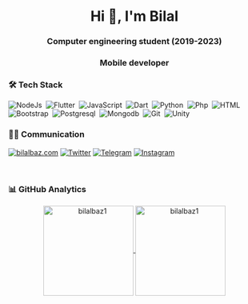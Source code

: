 <h1 align="center">Hi 👋, I'm Bilal</h1>
<h3 align="center">Computer engineering student (2019-2023)</h3>
<h3 align="center">Mobile developer</h3>


### 🛠 Tech Stack

![NodeJs](https://img.shields.io/badge/-NodeJs-05122A?style=flat&logo=nodejs&logoColor=success)&nbsp;
![Flutter](https://img.shields.io/badge/Flutter-05122A?style=flat&logo=flutter&logoColor=02569B)&nbsp;
![JavaScript](https://img.shields.io/badge/-JavaScript-05122A?style=flat&logo=javascript)&nbsp;
![Dart](https://img.shields.io/badge/Dart-05122A?style=flat&logo=dart&logoColor=29B6F6)&nbsp;
![Python](https://img.shields.io/badge/-Python-05122A?style=flat&logo=python)&nbsp;
![Php](https://img.shields.io/badge/-Php-05122A?style=flat&logo=php&logoColor=7377ad)&nbsp;
![HTML](https://img.shields.io/badge/-HTML-05122A?style=flat&logo=HTML5&logoColor=E34F26)&nbsp;
![Bootstrap](https://img.shields.io/badge/-Bootstrap-05122A?style=flat&logo=bootstrap)&nbsp;
![Postgresql](https://img.shields.io/badge/-Postgresql-05122A?style=flat&logo=postgresql&logoColor=058dfc)&nbsp;
![Mongodb](https://img.shields.io/badge/-Mongodb-05122A?style=flat&logo=mongodb&logoColor=10c95a)&nbsp;
![Git](https://img.shields.io/badge/-Git-05122A?style=flat&logo=git)&nbsp;
![Unity](https://img.shields.io/badge/Unity-05122A?style=flat&logo=unity)&nbsp;

### 🤝🏻 Communication

<p align="left">
<a href="https://www.bilalbaz.com" target="blank"><img align="center" src="https://img.shields.io/static/v1?label=Web Site&message=bilalbaz.com&color=0256fe" alt="bilalbaz.com" /></a>
<a href="https://twitter.com/bilalbazz" target="blank"><img align="center" src="https://img.shields.io/badge/Twitter-1DA1F2?style=flat&logo=twitter&logoColor=white" alt="Twitter" /></a>
<a href="https://t.me/bilalbaz" target="blank"><img align="center" src="https://img.shields.io/badge/Telegram-2CA5E0?style=flat&logo=telegram&logoColor=white" alt="Telegram" /></a>
<!-- <a href="https://stackoverflow.com/users/00000" target="blank"><img align="center" src="https://img.shields.io/badge/Stack_Overflow-FE7A16?style=flat&logo=stack-overflow&logoColor=white" alt="stackoverflow" /></a> -->
<a href="https://www.instagram.com/bilal.baz" target="blank"><img align="center" src="https://img.shields.io/badge/Instagram-ab21b2?style=flat&logo=instagram&logoColor=ffffff" alt="Instagram" /></a>
</p>

<br/>

### 📊 GitHub Analytics

<p align="center">
<a href="https://github.com/bilalbaz1">
  <img height="180em" align="center" src="https://github-readme-stats.vercel.app/api?username=bilalbaz1&show_icons=true&locale=en&theme=algolia&include_all_commits=true&count_private=true" alt="bilalbaz1"/>
  <img height="180em" align="center" src="https://github-readme-stats.vercel.app/api/top-langs?username=bilalbaz1&show_icons=true&locale=en&layout=compact&langs_count=8&theme=algolia" alt="bilalbaz1"/>
</a>
</p>


